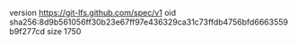 version https://git-lfs.github.com/spec/v1
oid sha256:8d9b561056ff30b23e67ff97e436329ca31c73ffdb4756bfd6663559b9f277cd
size 1750
